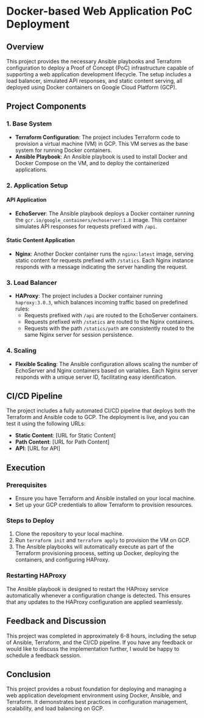 # Docker-based Web Application PoC Deployment

## Overview

This project provides the necessary Ansible playbooks and Terraform configuration to deploy a Proof of Concept (PoC) infrastructure capable of supporting a web application development lifecycle. The setup includes a load balancer, simulated API responses, and static content serving, all deployed using Docker containers on Google Cloud Platform (GCP).

## Project Components

### 1. Base System

- **Terraform Configuration**: The project includes Terraform code to provision a virtual machine (VM) in GCP. This VM serves as the base system for running Docker containers.
- **Ansible Playbook**: An Ansible playbook is used to install Docker and Docker Compose on the VM, and to deploy the containerized applications.

### 2. Application Setup

#### API Application

- **EchoServer**: The Ansible playbook deploys a Docker container running the `gcr.io/google_containers/echoserver:1.8` image. This container simulates API responses for requests prefixed with `/api`.

#### Static Content Application

- **Nginx**: Another Docker container runs the `nginx:latest` image, serving static content for requests prefixed with `/statics`. Each Nginx instance responds with a message indicating the server handling the request.

### 3. Load Balancer
- **HAProxy**: The project includes a Docker container running `haproxy:3.0.3`, which balances incoming traffic based on predefined rules:
  - Requests prefixed with `/api` are routed to the EchoServer containers.
  - Requests prefixed with `/statics` are routed to the Nginx containers.
  - Requests with the path `/statics/path` are consistently routed to the same Nginx server for session persistence.

### 4. Scaling
- **Flexible Scaling**: The Ansible configuration allows scaling the number of EchoServer and Nginx containers based on variables. Each Nginx server responds with a unique server ID, facilitating easy identification.

## CI/CD Pipeline

The project includes a fully automated CI/CD pipeline that deploys both the Terraform and Ansible code to GCP. The deployment is live, and you can test it using the following URLs:

- **Static Content**: [URL for Static Content]
- **Path Content**: [URL for Path Content]
- **API**: [URL for API]

## Execution

### Prerequisites
- Ensure you have Terraform and Ansible installed on your local machine.
- Set up your GCP credentials to allow Terraform to provision resources.

### Steps to Deploy
1. Clone the repository to your local machine.
2. Run `terraform init` and `terraform apply` to provision the VM on GCP.
3. The Ansible playbooks will automatically execute as part of the Terraform provisioning process, setting up Docker, deploying the containers, and configuring HAProxy.

### Restarting HAProxy
The Ansible playbook is designed to restart the HAProxy service automatically whenever a configuration change is detected. This ensures that any updates to the HAProxy configuration are applied seamlessly.

## Feedback and Discussion

This project was completed in approximately 6-8 hours, including the setup of Ansible, Terraform, and the CI/CD pipeline. If you have any feedback or would like to discuss the implementation further, I would be happy to schedule a feedback session.

## Conclusion
This project provides a robust foundation for deploying and managing a web application development environment using Docker, Ansible, and Terraform. It demonstrates best practices in configuration management, scalability, and load balancing on GCP.
